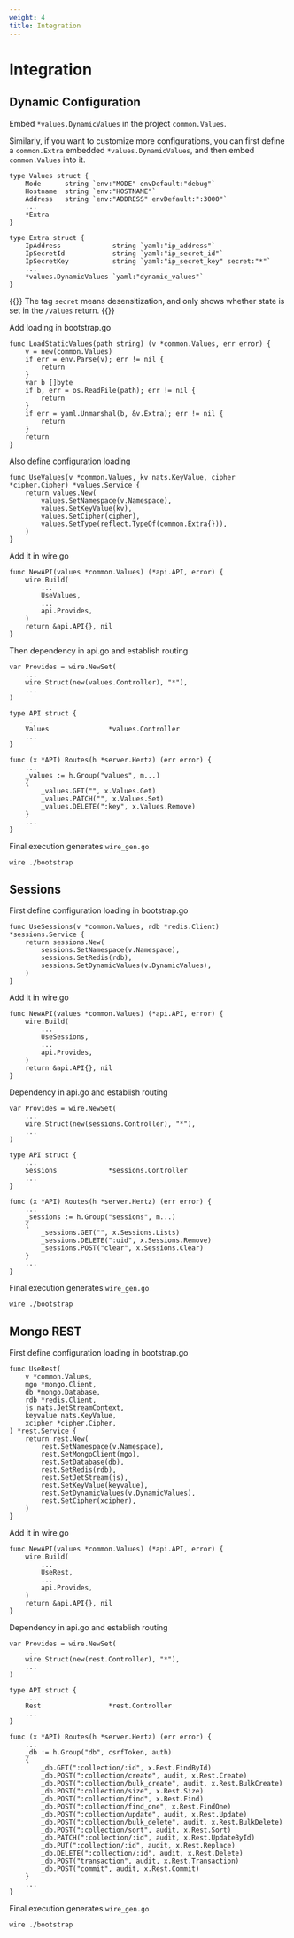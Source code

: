 ```yaml
---
weight: 4
title: Integration
---
```


# Integration

## Dynamic Configuration

Embed `*values.DynamicValues` in the project `common.Values`.

Similarly, if you want to customize more configurations, you can first define a `common.Extra` embedded `*values.DynamicValues`, and then embed `common.Values` into it.

```golang
type Values struct {
    Mode      string `env:"MODE" envDefault:"debug"`
	Hostname  string `env:"HOSTNAME"`
	Address   string `env:"ADDRESS" envDefault:":3000"`
    ...
    *Extra
}

type Extra struct {
    IpAddress             string `yaml:"ip_address"`
	IpSecretId            string `yaml:"ip_secret_id"`
	IpSecretKey           string `yaml:"ip_secret_key" secret:"*"`
    ...
    *values.DynamicValues `yaml:"dynamic_values"`
}
```

{{<hint info>}}
The tag `secret` means desensitization, and only shows whether state is set in the `/values` return.
{{</hint>}}

Add loading in bootstrap.go

```golang {hl_lines=["10-12"]}
func LoadStaticValues(path string) (v *common.Values, err error) {
	v = new(common.Values)
	if err = env.Parse(v); err != nil {
		return
	}
	var b []byte
	if b, err = os.ReadFile(path); err != nil {
		return
	}
	if err = yaml.Unmarshal(b, &v.Extra); err != nil {
		return
	}
	return
}
```

Also define configuration loading

```golang
func UseValues(v *common.Values, kv nats.KeyValue, cipher *cipher.Cipher) *values.Service {
	return values.New(
		values.SetNamespace(v.Namespace),
		values.SetKeyValue(kv),
		values.SetCipher(cipher),
		values.SetType(reflect.TypeOf(common.Extra{})),
	)
}
```

Add it in wire.go

```golang {hl_lines=[4]}
func NewAPI(values *common.Values) (*api.API, error) {
    wire.Build(
		...
		UseValues,
		...
		api.Provides,
	)
    return &api.API{}, nil
}
```

Then dependency in api.go and establish routing

```golang
var Provides = wire.NewSet(
    ...
    wire.Struct(new(values.Controller), "*"),
    ...
)

type API struct {
    ...
    Values               *values.Controller
    ...
}

func (x *API) Routes(h *server.Hertz) (err error) {
    ...
    _values := h.Group("values", m...)
	{
		_values.GET("", x.Values.Get)
		_values.PATCH("", x.Values.Set)
		_values.DELETE(":key", x.Values.Remove)
	}
	...
}
```

Final execution generates `wire_gen.go`

```shell
wire ./bootstrap
```

## Sessions

First define configuration loading in bootstrap.go

```golang
func UseSessions(v *common.Values, rdb *redis.Client) *sessions.Service {
	return sessions.New(
		sessions.SetNamespace(v.Namespace),
		sessions.SetRedis(rdb),
		sessions.SetDynamicValues(v.DynamicValues),
	)
}
```

Add it in wire.go

```golang {hl_lines=[4]}
func NewAPI(values *common.Values) (*api.API, error) {
    wire.Build(
		...
		UseSessions,
		...
		api.Provides,
	)
    return &api.API{}, nil
}
```

Dependency in api.go and establish routing

```golang
var Provides = wire.NewSet(
    ...
    wire.Struct(new(sessions.Controller), "*"),
    ...
)

type API struct {
    ...
    Sessions             *sessions.Controller
    ...
}

func (x *API) Routes(h *server.Hertz) (err error) {
    ...
    _sessions := h.Group("sessions", m...)
	{
		_sessions.GET("", x.Sessions.Lists)
		_sessions.DELETE(":uid", x.Sessions.Remove)
		_sessions.POST("clear", x.Sessions.Clear)
	}
	...
}
```

Final execution generates `wire_gen.go`

```shell
wire ./bootstrap
```

## Mongo REST

First define configuration loading in bootstrap.go

```golang
func UseRest(
	v *common.Values,
	mgo *mongo.Client,
	db *mongo.Database,
	rdb *redis.Client,
	js nats.JetStreamContext,
	keyvalue nats.KeyValue,
	xcipher *cipher.Cipher,
) *rest.Service {
	return rest.New(
		rest.SetNamespace(v.Namespace),
		rest.SetMongoClient(mgo),
		rest.SetDatabase(db),
		rest.SetRedis(rdb),
		rest.SetJetStream(js),
		rest.SetKeyValue(keyvalue),
		rest.SetDynamicValues(v.DynamicValues),
		rest.SetCipher(xcipher),
	)
}
```

Add it in wire.go

```golang {hl_lines=[4]}
func NewAPI(values *common.Values) (*api.API, error) {
    wire.Build(
		...
		UseRest,
		...
		api.Provides,
	)
    return &api.API{}, nil
}
```

Dependency in api.go and establish routing

```golang
var Provides = wire.NewSet(
    ...
    wire.Struct(new(rest.Controller), "*"),
    ...
)

type API struct {
    ...
    Rest                 *rest.Controller
    ...
}

func (x *API) Routes(h *server.Hertz) (err error) {
    ...
    _db := h.Group("db", csrfToken, auth)
	{
		_db.GET(":collection/:id", x.Rest.FindById)
		_db.POST(":collection/create", audit, x.Rest.Create)
		_db.POST(":collection/bulk_create", audit, x.Rest.BulkCreate)
		_db.POST(":collection/size", x.Rest.Size)
		_db.POST(":collection/find", x.Rest.Find)
		_db.POST(":collection/find_one", x.Rest.FindOne)
		_db.POST(":collection/update", audit, x.Rest.Update)
		_db.POST(":collection/bulk_delete", audit, x.Rest.BulkDelete)
		_db.POST(":collection/sort", audit, x.Rest.Sort)
		_db.PATCH(":collection/:id", audit, x.Rest.UpdateById)
		_db.PUT(":collection/:id", audit, x.Rest.Replace)
		_db.DELETE(":collection/:id", audit, x.Rest.Delete)
		_db.POST("transaction", audit, x.Rest.Transaction)
		_db.POST("commit", audit, x.Rest.Commit)
	}
	...
}
```

Final execution generates `wire_gen.go`

```shell
wire ./bootstrap
```
